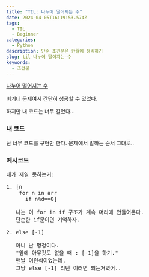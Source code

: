 ```yaml
---
title: "TIL: 나누어 떨어지는 수"
date: 2024-04-05T16:19:53.574Z
tags:
  - TIL
  - Beginner
categories:
  - Python
description: 단순 조건문은 한줄에 정리하기
slug: til-나누어-떨어지는-수
keywords:
  - 조건문
---
```


<a href = 'https://school.programmers.co.kr/learn/courses/30/lessons/12910'>나누어 떨어지는 수</a>

비기너 문제여서 간단히 성공할 수 있었다.

하지만 내 코드는 너무 길었다...

### 내 코드

<script src="https://gist.github.com/tommyjr1/2b6acc36b352bdac940bd8589fa33805.js"></script>

난 너무 코드를 구현만 한다. 문제에서 말하는 순서 그대로..

### 예시코드

<script src="https://gist.github.com/tommyjr1/c82cce59fbb219f53ebf6948d60e8385.js"></script>
<pre>
내가 제일 못하는거:

1. [n
   &nbsp;for n in arr
   &nbsp; &nbsp;if n%d==0]

   나는 이 for in if 구조가 계속 머리에 안들어온다.
   단순한 if문이면 기억하자.

2. else [-1]

   아니 난 멍청이다.
   "앞에 아무것도 없을 때 : [-1]을 하기."
   맨날 이런식이었는데,
   그냥 else [-1] 리턴 이러면 되는거였어..
   </pre>
